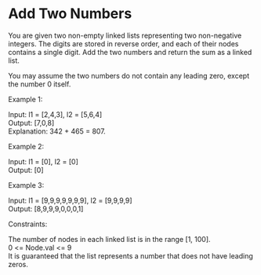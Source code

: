 # Add Two Numbers

You are given two non-empty linked lists representing two non-negative integers. The digits are stored in reverse order, and each of their nodes contains a single digit. Add the two numbers and return the sum as a linked list.

You may assume the two numbers do not contain any leading zero, except the number 0 itself.

Example 1:

Input: l1 = [2,4,3], l2 = [5,6,4]\
Output: [7,0,8]\
Explanation: 342 + 465 = 807.

Example 2:

Input: l1 = [0], l2 = [0]\
Output: [0]

Example 3:

Input: l1 = [9,9,9,9,9,9,9], l2 = [9,9,9,9]\
Output: [8,9,9,9,0,0,0,1]
 

Constraints:

The number of nodes in each linked list is in the range [1, 100].\
0 <= Node.val <= 9\
It is guaranteed that the list represents a number that does not have leading zeros.